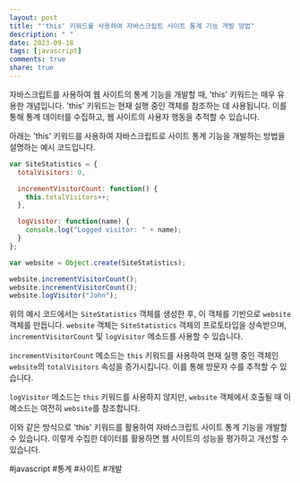 ```yaml
---
layout: post
title: "'this' 키워드를 사용하여 자바스크립트 사이트 통계 기능 개발 방법"
description: " "
date: 2023-09-18
tags: [javascript]
comments: true
share: true
---
```


자바스크립트를 사용하여 웹 사이트의 통계 기능을 개발할 때, 'this' 키워드는 매우 유용한 개념입니다. 'this' 키워드는 현재 실행 중인 객체를 참조하는 데 사용됩니다. 이를 통해 통계 데이터를 수집하고, 웹 사이트의 사용자 행동을 추적할 수 있습니다.

아래는 'this' 키워드를 사용하여 자바스크립트로 사이트 통계 기능을 개발하는 방법을 설명하는 예시 코드입니다.

```javascript
var SiteStatistics = {
  totalVisitors: 0,

  incrementVisitorCount: function() {
    this.totalVisitors++;
  },

  logVisitor: function(name) {
    console.log("Logged visitor: " + name);
  }
};

var website = Object.create(SiteStatistics);

website.incrementVisitorCount();
website.incrementVisitorCount();
website.logVisitor("John");
```

위의 예시 코드에서는 `SiteStatistics` 객체를 생성한 후, 이 객체를 기반으로 `website` 객체를 만듭니다. `website` 객체는 `SiteStatistics` 객체의 프로토타입을 상속받으며, `incrementVisitorCount` 및 `logVisitor` 메소드를 사용할 수 있습니다.

`incrementVisitorCount` 메소드는 `this` 키워드를 사용하여 현재 실행 중인 객체인 `website`의 `totalVisitors` 속성을 증가시킵니다. 이를 통해 방문자 수를 추적할 수 있습니다.

`logVisitor` 메소드는 `this` 키워드를 사용하지 않지만, `website` 객체에서 호출될 때 이 메소드는 여전히 `website`를 참조합니다.

이와 같은 방식으로 'this' 키워드를 활용하여 자바스크립트 사이트 통계 기능을 개발할 수 있습니다. 이렇게 수집한 데이터를 활용하면 웹 사이트의 성능을 평가하고 개선할 수 있습니다.

#javascript #통계 #사이트 #개발